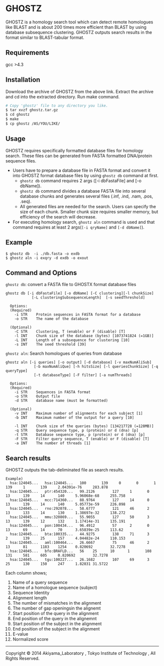 # GHOSTZ

GHOSTZ is a homology search tool which can detect remote homologues like BLAST and is about 200 times more efficient than BLAST by using database subsequence clustering. GHOSTZ outputs search results in the format similar to BLAST-tabular format.


## Requirements
gcc >4.3


## Installation
Download the archive of GHOSTZ from the above link. 
Extract the archive and cd into the extracted directory. 
Run make command.

```sh
# Copy 'ghostz' file to any directory you like.
$ tar xvzf ghostz.tar.gz
$ cd ghostz
$ make
$ cp ghostz /AS/YOU/LIKE/
```
    
## Usage

GHOSTZ requires specifically formatted database files for homology search. These files can be generated from FASTA formatted DNA/protein sequence files. 
- Users have to prepare a database file in FASTA format and convert it into GHOSTZ format database files by using `ghostz db` command at first.
  - `ghostz db` command requires 2 args ([-i dbFastaFile] and [-o dbName]).
  - `ghostz db` command divides a database FASTA file into several database chunks and generates several files (.inf, .ind, .nam, .pos, .seq).
  - All generated files are needed for the search. Users can specify the size of each chunk. Smaller chunk size requires smaller memory, but efficiency of the search will decrease. 
- For executing homology search, `ghostz aln` command is used and that command requires at least 2 args(`[-i qryName]` and `[-d dbName]`).

## Example
```
$ ghostz db  -i ./db.fasta -o exdb
$ ghostz aln -i exqry -d exdb -o exout
```

## Command and Options

`ghostz db`: convert a FASTA file to GHOSTX format database files
```
ghostz db [-i dbFastaFile] [-o dbName] [-C clustering][-l chunkSize]
            [-L clusteringSubsequenceLength]  [-s seedThreshold]

  Options:
  (Required)
    -i STR    Protein sequences in FASTA format for a database
    -o STR    The name of the database

  (Optional)
    -C STR    Clustering, T (enable) or F (disable) [T]
    -l INT    Chunk size of the database (bytes) [1073741824 (=1GB)]
    -L INT    Length of a subsequence for clustering [10]
    -s INT    The seed threshold [39]
```

`ghostz aln`:  Search homologues of queries from database
```
ghostz aln [-i queries] [-o output] [-d database] [-v maxNumAliSub]
             [-b maxNumAliQue] [-h hitsSize] [-l queriesChunkSize] [-q queryType]
             [-t databaseType] [-F filter] [-a numThreads]

  Options:
  (Required)
    -i STR    Sequences in FASTA format
    -o STR    Output file
    -d STR    database name (must be formatted)

  (Optional)
    -v INT    Maximum number of alignments for each subject [1]
    -b INT    Maximum number of the output for a query [10]

    -l INT    Chunk size of the queries (bytes) [134217728 (=128MB)]
    -q STR    Query sequence type, p (protein) or d (dna) [p]
    -t STR    Database sequence type, p (protein) or d (dna) [p]
    -F STR    Filter query sequence, T (enable) or F (disable) [T] 
    -a INT    The number of threads [1]
```

## Search results
GHOSTZ outputs the tab-deliminated file as search results.
```
Example)
  hsa:124045...   hsa:124045...   100       139     0       0       1       139     1       139     2.04391e-76     283.878
  hsa:124045...   ptr:454320...   99.2126        127     1       0       13      139     14      140     5.96068e-68     255.758
  hsa:124045...   mcc:714360...   88.9764        127     14      0       13      139     14      140     5.05773e-59     226.098
  hsa:124045...   rno:292078...   58.6777        121     46      2       13      133     14      130     1.38697e-32     138.272
  hsa:124045...   mmu:320869...   55.9055        127     50      3       13      139     12      132     1.17414e-31     135.191
  hsa:124045...   pon:100434...   96.4912        57      2       0       13      69      14      70      3.65839e-25     113.62
  hsa:124045...   bta:100335...   44.9275        138     71      3       2       139     25      157     4.04482e-24     110.153
  hsa:124045...   aml:100464...   26.6667        75      46      2       13      81      1183    1254    0.820692        32.7278
  hsa:124045...   bfo:BRAFLD...   56    25      10      1       108     131     581     605     0.820692        32.7278
  hsa:124045...   tgu:100227...   26.1682        107     69      3       25      130     150     247     1.82831 31.5722
```

Each column shows;
1.  Name of a query sequence
2.  Name of a homologue sequence (subject)
3.  Sequence Identity
4.  Alignment length
5.  The number of mismatches in the alignment
6.  The number of gap openingsin the alignemt
7.  Start position of the query in the alignment
8.  End position of the query in the alignemnt
9.  Start position of the subject in the alignment
10. End position of the subject in the alignment
11. E-value
12. Normalized score

----
Copyright © 2014 Akiyama_Laboratory , Tokyo Institute of Technology , All Rights Reserved.  

